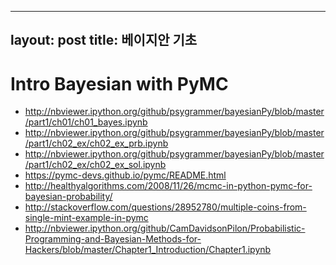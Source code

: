
---
layout: post
title: 베이지안 기초 
---

# Intro Bayesian with PyMC

* http://nbviewer.ipython.org/github/psygrammer/bayesianPy/blob/master/part1/ch01/ch01_bayes.ipynb
* http://nbviewer.ipython.org/github/psygrammer/bayesianPy/blob/master/part1/ch02_ex/ch02_ex_prb.ipynb
* http://nbviewer.ipython.org/github/psygrammer/bayesianPy/blob/master/part1/ch02_ex/ch02_ex_sol.ipynb
* https://pymc-devs.github.io/pymc/README.html
* http://healthyalgorithms.com/2008/11/26/mcmc-in-python-pymc-for-bayesian-probability/
* http://stackoverflow.com/questions/28952780/multiple-coins-from-single-mint-example-in-pymc
* http://nbviewer.ipython.org/github/CamDavidsonPilon/Probabilistic-Programming-and-Bayesian-Methods-for-Hackers/blob/master/Chapter1_Introduction/Chapter1.ipynb
